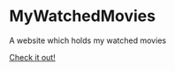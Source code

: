 # MyWatchedMovies
A website which holds my watched movies

[Check it out!](https://radiant-bastion-49868.herokuapp.com/)
